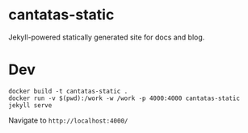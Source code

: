 # cantatas-static
Jekyll-powered statically generated site for docs and blog.

# Dev
```
docker build -t cantatas-static .
docker run -v $(pwd):/work -w /work -p 4000:4000 cantatas-static jekyll serve
```

Navigate to `http://localhost:4000/`